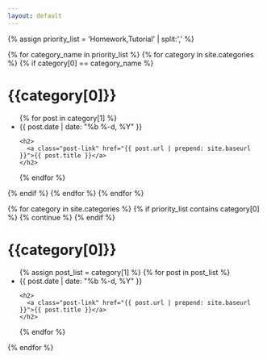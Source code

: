 ```yaml
---
layout: default
---
```


{% assign priority_list = 'Homework,Tutorial' | split:',' %}

{% for category_name in priority_list %}
{% for category in site.categories %}
{% if category[0] == category_name %}
<h1 class="page-heading">{{category[0]}}</h1>
<ul class="post-list">
  {% for post in category[1] %}
  <li>
    <span class="post-meta">{{ post.date | date: "%b %-d, %Y" }}</span>

    <h2>
      <a class="post-link" href="{{ post.url | prepend: site.baseurl }}">{{ post.title }}</a>
    </h2>
  </li>
  {% endfor %}
</ul>
{% endif %}
{% endfor %}
{% endfor %}

{% for category in site.categories %}
{% if priority_list contains category[0] %}
{% continue %}
{% endif %}
<!-- category[0] is the category name, category[1] is the post list in the category -->
<h1 class="page-heading">{{category[0]}}</h1>
<ul class="post-list">
  {% assign post_list = category[1] %}
  {% for post in post_list %}
  <li>
    <span class="post-meta">{{ post.date | date: "%b %-d, %Y" }}</span>

    <h2>
      <a class="post-link" href="{{ post.url | prepend: site.baseurl }}">{{ post.title }}</a>
    </h2>
  </li>
  {% endfor %}
</ul>
{% endfor %}